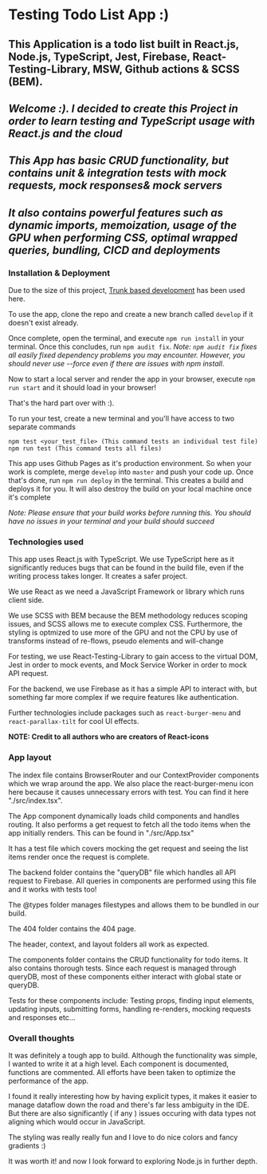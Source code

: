 # Testing Todo List App :)

## This Application is a todo list built in React.js, Node.js, TypeScript, Jest, Firebase, React-Testing-Library, MSW, Github actions & SCSS (BEM).

## *Welcome :). I decided to create this Project in order to learn testing and TypeScript usage with React.js and the cloud*
## *This App has basic CRUD functionality, but contains unit & integration tests with mock requests, mock responses& mock servers*
## *It also contains powerful features such as dynamic imports, memoization, usage of the GPU when performing CSS, optimal wrapped queries, bundling, CICD and deployments*

### Installation & Deployment

Due to the size of this project, [Trunk based development](https://trunkbaseddevelopment.com/) has been used here.

To use the app, clone the repo and create a new branch called `develop` if it doesn't exist already.

Once complete, open the terminal, and execute `npm run install` in your terminal. 
Once this concludes, run `npm audit fix`.
*Note: `npm audit fix` fixes all easily fixed dependency problems you may encounter. However, you should never use --force even if there are issues with npm install*.

Now to start a local server and render the app in your browser, execute `npm run start` and it should load in your browser!

That's the hard part over with :).

To run your test, create a new terminal and you'll have access to two separate commands
```
npm test <your_test_file> (This command tests an individual test file)
npm run test (This command tests all files)
```

This app uses Github Pages as it's production environment. So when your work is complete, merge `develop` into `master` and push your code up.
Once that's done, run `npm run deploy` in the terminal. This creates a build and deploys it for you. It will also destroy the build on your local machine once it's complete

*Note: Please ensure that your build works before running this. You should have no issues in your terminal and your build should succeed*

### Technologies used
This app uses React.js with TypeScript. We use TypeScript here as it significantly reduces bugs that can be found in the build file, even if the writing process takes longer. It creates a safer project.

We use React as we need a JavaScript Framework or library which runs client side.

We use SCSS with BEM because the BEM methodology reduces scoping issues, and SCSS allows me to execute complex CSS. Furthermore, the styling is optmized to use more of the GPU and not the CPU by use of transforms instead of re-flows, pseudo elements and will-change

For testing, we use React-Testing-Library to gain access to the virtual DOM, Jest in order to mock events, and Mock Service Worker in order to mock API request. 

For the backend, we use Firebase as it has a simple API to interact with, but something far more complex if we require features like authentication.

Further technologies include packages such as `react-burger-menu` and `react-parallax-tilt` for cool UI effects.

**NOTE: Credit to all authors who are creators of React-icons**

### App layout

The index file contains BrowserRouter and our ContextProvider components which we wrap around the app. We also place the react-burger-menu icon here because it causes unnecessary errors with test. You can find it here "./src/index.tsx".

The App component dynamically loads child components and handles routing. It also performs a get request to fetch all the todo items when the app initially renders. This can be found in "./src/App.tsx"

It has a test file which covers mocking the get request and seeing the list items render once the request is complete.

The backend folder contains the "queryDB" file which handles all API request to Firebase. All queries in components are performed using this file and it works with tests too!

The @types folder manages filestypes and allows them to be bundled in our build. 

The 404 folder contains the 404 page. 

The header, context, and layout folders all work as expected.

The components folder contains the CRUD functionality for todo items. It also contains thorough tests. Since each request is managed through queryDB, most of these components either interact with global state or queryDB. 

Tests for these components include: Testing props, finding input elements, updating inputs, submitting forms, handling re-renders, mocking requests and responses etc...

### Overall thoughts

It was definitely a tough app to build. Although the functionality was simple, I wanted to write it at a high level. Each component is documented, functions are commented. All efforts have been taken to optimize the performance of the app.

I found it really interesting how by having explicit types, it makes it easier to manage dataflow down the road and there's far less ambiguity in the IDE.
But there are also significantly ( if any ) issues occuring with data types not aligning which would occur in JavaScript.

The styling was really really fun and I love to do nice colors and fancy gradients :)

It was worth it! and now I look forward to exploring Node.js in further depth.